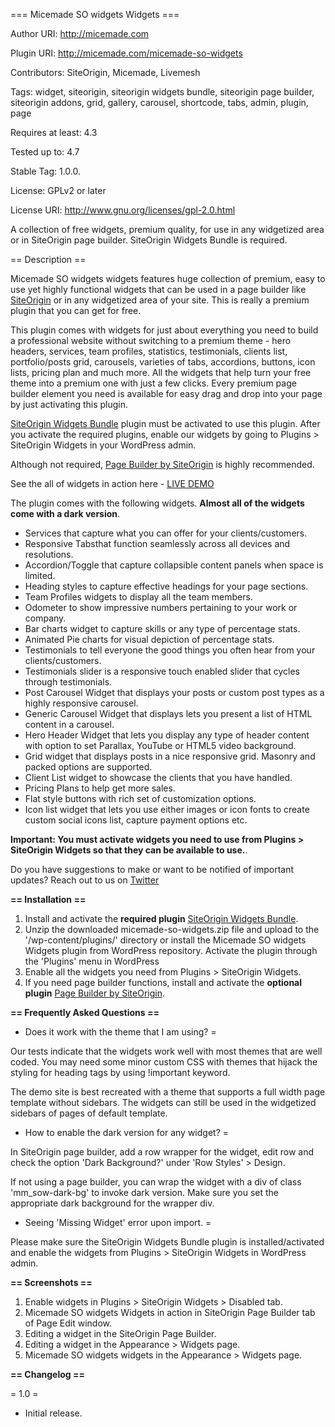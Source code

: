 === Micemade SO widgets Widgets ===

Author URI: http://micemade.com

Plugin URI: http://micemade.com/micemade-so-widgets

Contributors: SiteOrigin, Micemade, Livemesh

Tags: widget, siteorigin, siteorigin widgets bundle, siteorigin page builder, siteorigin addons, grid, gallery, carousel, shortcode, tabs, admin, plugin, page

Requires at least: 4.3

Tested up to: 4.7

Stable Tag: 1.0.0.

License: GPLv2 or later

License URI: http://www.gnu.org/licenses/gpl-2.0.html


A collection of free widgets, premium quality, for use in any widgetized area or in SiteOrigin page builder. SiteOrigin Widgets Bundle is required.

== Description ==

Micemade SO widgets widgets features huge collection of premium, easy to use yet highly functional widgets that can be used in a page builder like [SiteOrigin](https://wordpress.org/plugins/siteorigin-panels/) or in any widgetized area of your site. This is really a premium plugin that you can get for free.

This plugin comes with widgets for just about everything you need to build a professional website without switching to a premium theme - hero headers, services, team profiles, statistics, testimonials, clients list, portfolio/posts grid, carousels, varieties of tabs, accordions, buttons, icon lists, pricing plan and much more. All the widgets that help turn your free theme into a premium one with just a few clicks. Every premium page builder element you need is available for easy drag and drop into your page by just activating this plugin.

[SiteOrigin Widgets Bundle](https://wordpress.org/plugins/so-widgets-bundle/) plugin must be activated to use this plugin. After you activate the required plugins, enable our widgets by going to Plugins > SiteOrigin Widgets in your WordPress admin.

Although not required, [Page Builder by SiteOrigin](https://wordpress.org/plugins/siteorigin-panels/)</a> is highly recommended.

See the all of widgets in action here - [LIVE DEMO](https://micemade.com/natura "Micemade SO widgets Widgets Demo Site")

The plugin comes with the following widgets. **Almost all of the widgets come with a dark version**.


* Services that capture what you can offer for your clients/customers.
* Responsive Tabsthat function seamlessly across all devices and resolutions.
* Accordion/Toggle that capture collapsible content panels when space is limited.
* Heading styles to capture effective headings for your page sections.
* Team Profiles widgets to display all the team members.
* Odometer to show impressive numbers pertaining to your work or company.
* Bar charts widget to capture skills or any type of percentage stats.
* Animated Pie charts for visual depiction of percentage stats.
* Testimonials to tell everyone the good things you often hear from your clients/customers.
* Testimonials slider is a responsive touch enabled slider that cycles through testimonials.
* Post Carousel Widget that displays your posts or custom post types as a highly responsive carousel.
* Generic Carousel Widget that displays lets you present a list of HTML content in a carousel.
* Hero Header Widget that lets you display any type of header content with option to set Parallax, YouTube or HTML5 video background.
* Grid widget that displays posts in a nice responsive grid. Masonry and packed options are supported.
* Client List widget to showcase the clients that you have handled.
* Pricing Plans to help get more sales.
* Flat style buttons with rich set of customization options.
* Icon list widget that lets you use either images or icon fonts to create custom social icons list, capture payment options etc.


**Important: You must activate widgets you need to use from Plugins &gt; SiteOrigin Widgets so that they can be available to use.**. 

Do you have suggestions to make or want to be notified of important updates? Reach out to us on [Twitter](http://twitter.com/themicemade)

**== Installation ==**

1. Install and activate the **required plugin** [SiteOrigin Widgets Bundle](https://wordpress.org/plugins/so-widgets-bundle/).
2. Unzip the downloaded micemade-so-widgets.zip file and upload to the '/wp-content/plugins/' directory or install the Micemade SO widgets Widgets plugin from WordPress repository. Activate the plugin through the 'Plugins' menu in WordPress
3. Enable all the widgets you need from Plugins &gt; SiteOrigin Widgets.
4. If you need page builder functions, install and activate the **optional plugin** [Page Builder by SiteOrigin](https://wordpress.org/plugins/siteorigin-panels/).


**== Frequently Asked Questions ==**

* Does it work with the theme that I am using? =

Our tests indicate that the widgets work well with most themes that are well coded. You may need some minor custom CSS with themes that hijack the styling for heading tags by using !important keyword.

The demo site is best recreated with a theme that supports a full width page template without sidebars. The widgets can still be used in the widgetized sidebars of pages of default template.

* How to enable the dark version for any widget? =

In SiteOrigin page builder, add a row wrapper for the widget, edit row and check the option 'Dark Background?' under 'Row Styles' &gt; Design.

If not using a page builder, you can wrap the widget with a div of class 'mm_sow-dark-bg' to invoke dark version. Make sure you set the appropriate dark background for the wrapper div.

* Seeing 'Missing Widget' error upon import. =

Please make sure the SiteOrigin Widgets Bundle plugin is installed/activated and enable the widgets from Plugins &gt; SiteOrigin Widgets in WordPress admin.


**== Screenshots ==**
1. Enable widgets in Plugins > SiteOrigin Widgets > Disabled tab.
2. Micemade SO widgets Widgets in action in SiteOrigin Page Builder tab of Page Edit window.
3. Editing a widget in the SiteOrigin Page Builder.
4. Editing a widget in the Appearance > Widgets page.
5. Micemade SO widgets widgets in the Appearance > Widgets page.

**== Changelog ==**

= 1.0 =
* Initial release.
